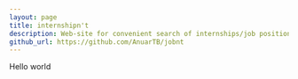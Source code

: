 ```yaml
---
layout: page
title: internshipn't
description: Web-site for convenient search of internships/job positions.
github_url: https://github.com/AnuarTB/jobnt
---
```


Hello world